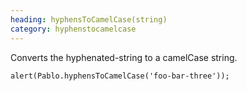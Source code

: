 ```yaml
--- 
heading: hyphensToCamelCase(string)
category: hyphenstocamelcase
---
```


Converts the hyphenated-string to a camelCase string.

    alert(Pablo.hyphensToCamelCase('foo-bar-three'));
